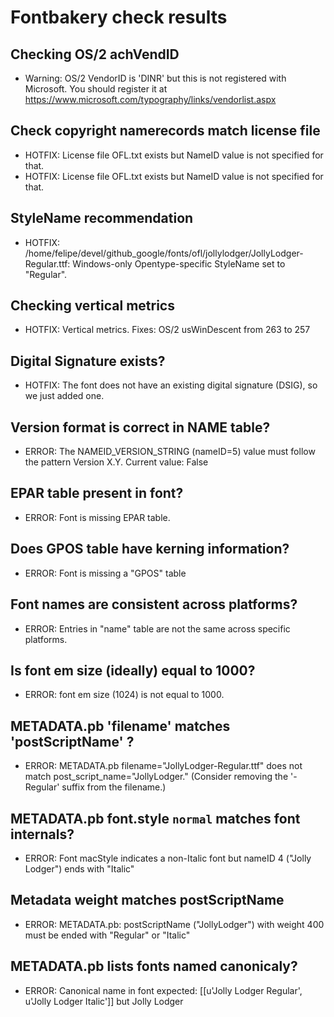 # Fontbakery check results
## Checking OS/2 achVendID
* Warning: OS/2 VendorID is 'DINR' but this is not registered with Microsoft. You should register it at https://www.microsoft.com/typography/links/vendorlist.aspx

## Check copyright namerecords match license file
* HOTFIX: License file OFL.txt exists but NameID value is not specified for that.
* HOTFIX: License file OFL.txt exists but NameID value is not specified for that.

## StyleName recommendation
* HOTFIX: /home/felipe/devel/github_google/fonts/ofl/jollylodger/JollyLodger-Regular.ttf: Windows-only Opentype-specific StyleName set to "Regular".

## Checking vertical metrics
* HOTFIX: Vertical metrics. Fixes: OS/2 usWinDescent from 263 to 257

## Digital Signature exists?
* HOTFIX: The font does not have an existing digital signature (DSIG), so we just added one.

## Version format is correct in NAME table?
* ERROR: The NAMEID_VERSION_STRING (nameID=5) value must follow the pattern Version X.Y. Current value: False

## EPAR table present in font?
* ERROR: Font is missing EPAR table.

## Does GPOS table have kerning information?
* ERROR: Font is missing a "GPOS" table

## Font names are consistent across platforms?
* ERROR: Entries in "name" table are not the same across specific platforms.

## Is font em size (ideally) equal to 1000?
* ERROR: font em size (1024) is not equal to 1000.

## METADATA.pb 'filename' matches 'postScriptName' ?
* ERROR: METADATA.pb filename="JollyLodger-Regular.ttf" does not match post_script_name="JollyLodger." (Consider removing the '-Regular' suffix from the filename.)

## METADATA.pb font.style `normal` matches font internals?
* ERROR: Font macStyle indicates a non-Italic font but nameID 4 ("Jolly Lodger") ends with "Italic"

## Metadata weight matches postScriptName
* ERROR: METADATA.pb: postScriptName ("JollyLodger") with weight 400 must be ended with "Regular" or "Italic"

## METADATA.pb lists fonts named canonicaly?
* ERROR: Canonical name in font expected: [[u'Jolly Lodger Regular', u'Jolly Lodger Italic']] but Jolly Lodger

